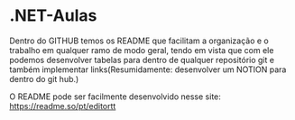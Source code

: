 # .NET-Aulas

Dentro do GITHUB temos os README que facilitam a organização e o trabalho em qualquer ramo de modo geral, tendo em vista que com ele podemos desenvolver tabelas para dentro de qualquer repositório git e também implementar links(Resumidamente: desenvolver um NOTION para dentro do git hub.)

O README pode ser facilmente desenvolvido nesse site: https://readme.so/pt/editortt